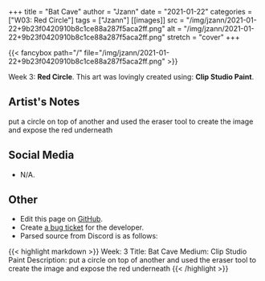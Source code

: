 +++
title =       "Bat Cave"
author =      "Jzann"
date =        "2021-01-22"
categories =  ["W03: Red Circle"]
tags =        ["Jzann"]
[[images]]
                      src = "/img/jzann/2021-01-22+9b23f0420910b8c1ce88a287f5aca2ff.png"
                      alt = "/img/jzann/2021-01-22+9b23f0420910b8c1ce88a287f5aca2ff.png"
                      stretch = "cover"
+++


{{< fancybox path="/" file="/img/jzann/2021-01-22+9b23f0420910b8c1ce88a287f5aca2ff.png" >}}


Week 3: **Red Circle**. This art was lovingly created using: **Clip Studio Paint**.

## Artist's Notes

put a circle on top of another and used the eraser tool to create the image and expose the red underneath

## Social Media

- N/A.

## Other

- Edit this page on [GitHub](https://github.com/teaminkling/web-refresh/edit/main/blog/content/blog/jzann-week-3-4d1b.md).
- Create [a bug ticket](https://github.com/teaminkling/web-refresh/issues/new?assignees=&labels=bug&template=problem-report.md&title=) for the developer.
- Parsed source from Discord is as follows:

{{< highlight markdown >}}
Week: 3
Title: Bat Cave
Medium: Clip Studio Paint
Description: put a circle on top of another and used the eraser tool to create the image and expose the red underneath
{{< /highlight >}}